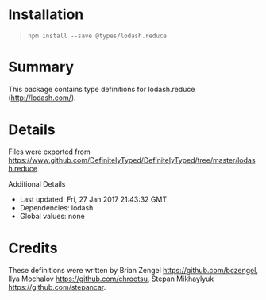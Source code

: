 # Installation
> `npm install --save @types/lodash.reduce`

# Summary
This package contains type definitions for lodash.reduce (http://lodash.com/).

# Details
Files were exported from https://www.github.com/DefinitelyTyped/DefinitelyTyped/tree/master/lodash.reduce

Additional Details
 * Last updated: Fri, 27 Jan 2017 21:43:32 GMT
 * Dependencies: lodash
 * Global values: none

# Credits
These definitions were written by Brian Zengel <https://github.com/bczengel>, Ilya Mochalov <https://github.com/chrootsu>, Stepan Mikhaylyuk <https://github.com/stepancar>.
